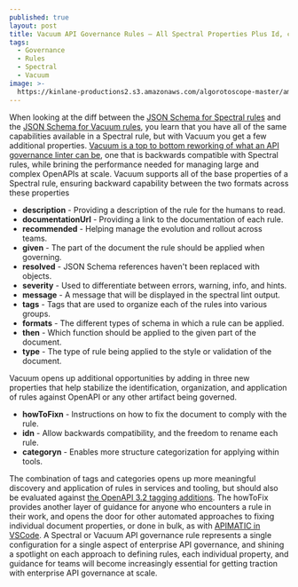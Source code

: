 ```yaml
---
published: true
layout: post
title: Vacuum API Governance Rules — All Spectral Properties Plus Id, category, and howToFix
tags:
  - Governance
  - Rules
  - Spectral
  - Vacuum
image: >-
  https://kinlane-productions2.s3.amazonaws.com/algorotoscope-master/america-immigration_dumping-ground-beach-water-spain.jpg
---
```

When looking at the diff between the [JSON Schema for Spectral rules](https://github.com/stoplightio/spectral/blob/develop/packages/core/src/ruleset/meta/rule.schema.json) and the [JSON Schema for Vacuum rules](https://github.com/daveshanley/vacuum/blob/main/rulesets/schemas/rule.schema.json), you learn that you have all of the same capabilities available in a Spectral rule, but with Vacuum you get a few additional properties. [Vacuum is a top to bottom reworking of what an API governance linter can be](https://bit.ly/4b5iU1C), one that is backwards compatible with Spectral rules, while brining the performance needed for managing large and complex OpenAPIs at scale. Vacuum supports all of the base properties of a Spectral rule, ensuring backward capability between the two formats across these properties

- **description** - Providing a description of the rule for the humans to read.
- **documentationUrl** - Providing a link to the documentation of each rule.
- **recommended** - Helping manage the evolution and rollout across teams.
- **given** - The part of the document the rule should be applied when governing.
- **resolved** - JSON Schema references haven't been replaced with objects.
- **severity** - Used to differentiate between errors, warning, info, and hints.
- **message** - A message that will be displayed in the spectral lint output. 
- **tags** - Tags that are used to organize each of the rules into various groups.
- **formats** - The different types of schema in which a rule can be applied.
- **then** - Which function should be applied to the given part of the document.
- **type** - The type of rule being applied to the style or validation of the document.

Vacuum opens up additional opportunities by adding in three new properties that help stabilize the identification, organization, and application of rules against OpenAPI or any other artifact being governed.

- **howToFixn** - Instructions on how to fix the document to comply with the rule.
- **idn** -  Allow backwards compatibility, and the freedom to rename each rule.
- **categoryn** - Enables more structure categorization for applying within tools.

The combination of tags and categories opens up more meaningful discovery and application of rules in services and tooling, but should also be evaluated against [the OpenAPI 3.2 tagging additions](https://apievangelist.com/2025/02/04/take-a-look-at-the-proposed-openapi-32-tag-object/). The howToFix provides another layer of guidance for anyone who encounters a rule in their work, and opens the door for other automated approaches to fixing individual document properties, or done in bulk, as with [APIMATIC in VSCode](https://marketplace.visualstudio.com/items?itemName=apimatic-developers.apimatic-for-vscode). A Spectral or Vacuum API governance rule represents a single configuration for a single aspect of enterprise API governance, and shining a spotlight on each approach to defining rules, each individual property, and guidance for teams will become increasingly essential for getting traction with enterprise API governance at scale.

